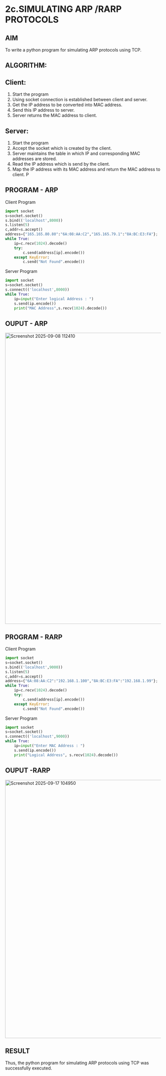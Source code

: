 # 2c.SIMULATING ARP /RARP PROTOCOLS
## AIM
To write a python program for simulating ARP protocols using TCP.
## ALGORITHM:
## Client:
1. Start the program
2. Using socket connection is established between client and server.
3. Get the IP address to be converted into MAC address.
4. Send this IP address to server.
5. Server returns the MAC address to client.
## Server:
1. Start the program
2. Accept the socket which is created by the client.
3. Server maintains the table in which IP and corresponding MAC addresses are
stored.
4. Read the IP address which is send by the client.
5. Map the IP address with its MAC address and return the MAC address to client.
P
## PROGRAM - ARP
Client Program
```.py
import socket
s=socket.socket()
s.bind(('localhost',8000))
s.listen(5)
c,addr=s.accept()
address={"165.165.80.80":"6A:08:AA:C2","165.165.79.1":"8A:BC:E3:FA"};
while True:
    ip=c.recv(1024).decode()
    try:
        c.send(address[ip].encode())
    except KeyError:
        c.send("Not Found".encode())
```

Server Program
```.py
import socket
s=socket.socket()
s.connect(('localhost',8000))
while True:
    ip=input("Enter logical Address : ")
    s.send(ip.encode())
    print("MAC Address",s.recv(1024).decode())
```

## OUPUT - ARP
<img width="1660" height="939" alt="Screenshot 2025-09-08 112410" src="https://github.com/user-attachments/assets/e361b3c0-2d0c-46d1-95ea-9814456c59d7" />

## PROGRAM - RARP
Client Program
```.py
import socket
s=socket.socket()
s.bind(('localhost',9000))
s.listen(5) 
c,addr=s.accept()
address={"6A:08:AA:C2":"192.168.1.100","8A:BC:E3:FA":"192.168.1.99"};
while True: 
    ip=c.recv(1024).decode() 
    try:
        c.send(address[ip].encode())
    except KeyError:
        c.send("Not Found".encode())
```

Server Program
```.py
import socket 
s=socket.socket()
s.connect(('localhost',9000)) 
while True:
    ip=input("Enter MAC Address : ")
    s.send(ip.encode())
    print("Logical Address", s.recv(1024).decode())
```

## OUPUT -RARP
<img width="1733" height="833" alt="Screenshot 2025-09-17 104950" src="https://github.com/user-attachments/assets/6ab1e11f-ee7f-4b38-a240-e6422b3579ff" />

## RESULT
Thus, the python program for simulating ARP protocols using TCP was successfully 
executed.
